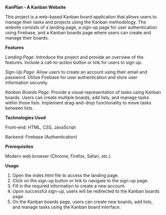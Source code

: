 **KanPlan - A Kanban Website**

This project is a web-based Kanban board application that allows users to manage their tasks and projects using the Kanban methodology. The website consists of a landing page, a sign-up page for user authentication using Firebase, and a Kanban boards page where users can create and manage their boards.

**Features**

_Landing Page:_ Introduce the project and provide an overview of the features. Include a call-to-action button or link for users to sign up.

_Sign-Up Page:_ Allow users to create an account using their email and password. Utilize Firebase for user authentication and store user information securely.

_Kanban Boards Page:_ Provide a visual representation of tasks using Kanban boards. Users can create multiple boards, add lists, and manage tasks within those lists. Implement drag-and-drop functionality to move tasks between lists.

**Technologies Used**

Front-end: HTML, CSS, JavaScript

Backend: Firebase (Authentication)

**Prerequisites**

Modern web browser (Chrome, Firefox, Safari, etc.)

**Usage**
1) Open the index.html file to access the landing page.
2) Click on the sign-up button or link to navigate to the sign-up page.
3) Fill in the required information to create a new account.
4) Upon successful sign-up, users will be redirected to the Kanban boards page.
5) On the Kanban boards page, users can create new boards, add lists, and manage tasks using the Kanban board interface.
